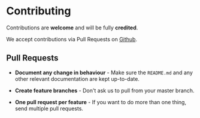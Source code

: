 # Contributing

Contributions are **welcome** and will be fully **credited**.

We accept contributions via Pull Requests on [Github](https://github.com/BFL-lab/MFannot).

## Pull Requests

- **Document any change in behaviour** - Make sure the `README.md` and any other relevant documentation are kept up-to-date.

- **Create feature branches** - Don't ask us to pull from your master branch.

- **One pull request per feature** - If you want to do more than one thing, send multiple pull requests.
